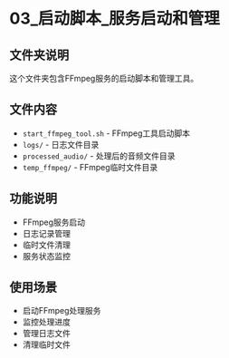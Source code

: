 # 03_启动脚本_服务启动和管理

## 文件夹说明
这个文件夹包含FFmpeg服务的启动脚本和管理工具。

## 文件内容
- `start_ffmpeg_tool.sh` - FFmpeg工具启动脚本
- `logs/` - 日志文件目录
- `processed_audio/` - 处理后的音频文件目录
- `temp_ffmpeg/` - FFmpeg临时文件目录

## 功能说明
- FFmpeg服务启动
- 日志记录管理
- 临时文件清理
- 服务状态监控

## 使用场景
- 启动FFmpeg处理服务
- 监控处理进度
- 管理日志文件
- 清理临时文件
